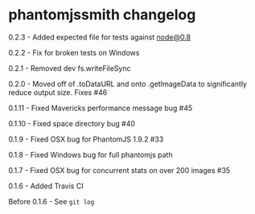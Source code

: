 # phantomjssmith changelog
0.2.3 - Added expected file for tests against node@0.8

0.2.2 - Fix for broken tests on Windows

0.2.1 - Removed dev fs.writeFileSync

0.2.0 - Moved off of .toDataURL and onto .getImageData to significantly reduce output size. Fixes #46

0.1.11 - Fixed Mavericks performance message bug #45

0.1.10 - Fixed space directory bug #40

0.1.9 - Fixed OSX bug for PhantomJS 1.9.2 #33

0.1.8 - Fixed Windows bug for full phantomjs path

0.1.7 - Fixed OSX bug for concurrent stats on over 200 images #35

0.1.6 - Added Travis CI

Before 0.1.6 - See `git log`
